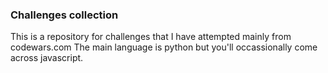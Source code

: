 ### Challenges collection
This is a repository for challenges that I have attempted mainly from codewars.com
The main language is python but you'll occassionally come across javascript.